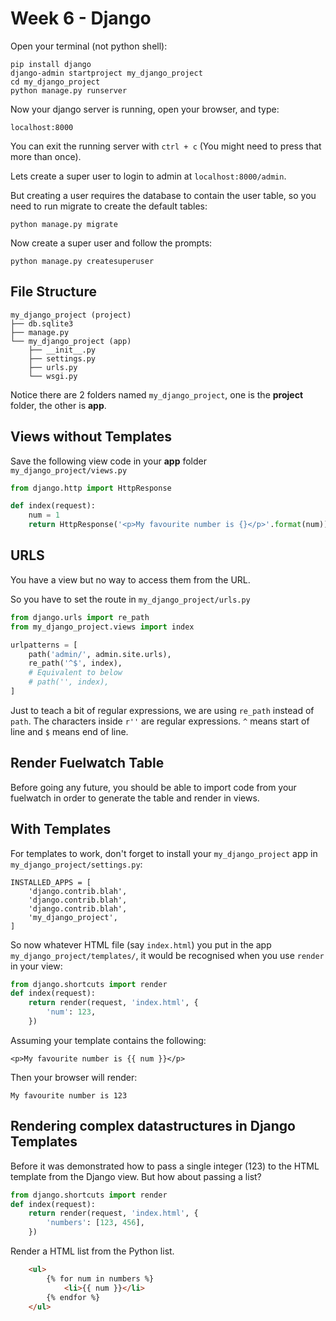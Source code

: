 Week 6 - Django
===============

Open your terminal (not python shell):

```
pip install django
django-admin startproject my_django_project
cd my_django_project
python manage.py runserver
```
Now your django server is running, open your browser, and type:

    localhost:8000

You can exit the running server with `ctrl + c` (You might need to press that more than once).

Lets create a super user to login to admin at `localhost:8000/admin`.

But creating a user requires the database to contain the user table, so you need to run migrate to create the default tables:

    python manage.py migrate

Now create a super user and follow the prompts:

    python manage.py createsuperuser

File Structure
--------------
```
my_django_project (project)
├── db.sqlite3
├── manage.py
└── my_django_project (app)
    ├── __init__.py
    ├── settings.py
    ├── urls.py
    └── wsgi.py
```
Notice there are 2 folders named `my_django_project`, one is the **project** folder, the other is **app**.

Views without Templates
-----------------------

Save the following view code in your **app** folder `my_django_project/views.py`

```python
from django.http import HttpResponse

def index(request):
    num = 1
    return HttpResponse('<p>My favourite number is {}</p>'.format(num))
```

URLS
----

You have a view but no way to access them from the URL.

So you have to set the route in `my_django_project/urls.py`

```python
from django.urls import re_path
from my_django_project.views import index

urlpatterns = [
    path('admin/', admin.site.urls),
    re_path('^$', index),
    # Equivalent to below
    # path('', index),
]
```
Just to teach a bit of regular expressions, we are using `re_path` instead of `path`. The characters inside `r''` are regular expressions. `^` means start of line and `$` means end of line.

Render Fuelwatch Table
----------------------

Before going any future, you should be able to import code from your fuelwatch in order to generate the table and render in views.

With Templates
--------------

For templates to work, don't forget to install your `my_django_project` app in `my_django_project/settings.py`:

    INSTALLED_APPS = [
        'django.contrib.blah',
        'django.contrib.blah',
        'django.contrib.blah',
        'my_django_project',
    ]

So now whatever HTML file (say `index.html`) you put in the app `my_django_project/templates/`, it would be recognised when you use `render` in your view:

```python
from django.shortcuts import render
def index(request):
    return render(request, 'index.html', {
        'num': 123,
    })
```

Assuming your template contains the following:

    <p>My favourite number is {{ num }}</p>

Then your browser will render:

    My favourite number is 123

Rendering complex datastructures in Django Templates
----------------------------------------------------

Before it was demonstrated how to pass a single integer (123) to the HTML template from the Django view. But how about passing a list?

```python
from django.shortcuts import render
def index(request):
    return render(request, 'index.html', {
        'numbers': [123, 456],
    })
```

Render a HTML list from the Python list.

```html
    <ul>
        {% for num in numbers %}
            <li>{{ num }}</li>
        {% endfor %}
    </ul>
```
